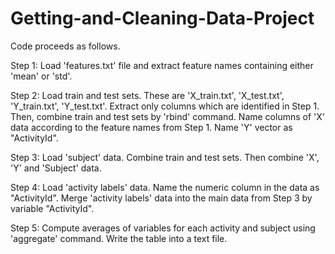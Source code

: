 # Getting-and-Cleaning-Data-Project

Code proceeds as follows.

Step 1: Load 'features.txt' file and extract feature names containing either 'mean' or 'std'.

Step 2: Load train and test sets. These are 'X_train.txt', 'X_test.txt', 'Y_train.txt', 'Y_test.txt'.
Extract only columns which are identified in Step 1. Then, combine train and test sets by 'rbind' command. 
Name columns of 'X' data according to the feature names from Step 1. Name 'Y' vector as "ActivityId".

Step 3: Load 'subject' data. Combine train and test sets. Then combine 'X', 'Y' and 'Subject' data.

Step 4: Load 'activity labels' data. Name the numeric column in the data as "ActivityId".
Merge 'activity labels' data into the main data from Step 3 by variable "ActivityId".

Step 5: Compute averages of variables for each activity and subject using 'aggregate' command. Write the table into a text file.

